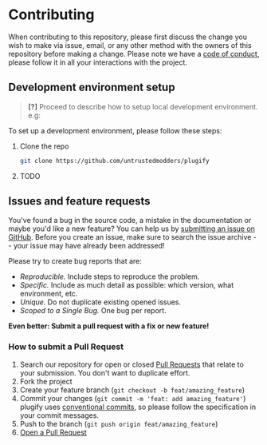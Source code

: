 # Contributing

When contributing to this repository, please first discuss the change you wish to make via issue, email, or any other method with the owners of this repository before making a change.
Please note we have a [code of conduct](CODE_OF_CONDUCT.md), please follow it in all your interactions with the project.

## Development environment setup

> **[?]**
> Proceed to describe how to setup local development environment.
> e.g:

To set up a development environment, please follow these steps:

1. Clone the repo

   ```sh
   git clone https://github.com/untrustedmodders/plugify
   ```

2. TODO

## Issues and feature requests

You've found a bug in the source code, a mistake in the documentation or maybe you'd like a new feature? You can help us by [submitting an issue on GitHub](https://github.com/untrustedmodders/plugify/issues). Before you create an issue, make sure to search the issue archive -- your issue may have already been addressed!

Please try to create bug reports that are:

- _Reproducible._ Include steps to reproduce the problem.
- _Specific._ Include as much detail as possible: which version, what environment, etc.
- _Unique._ Do not duplicate existing opened issues.
- _Scoped to a Single Bug._ One bug per report.

**Even better: Submit a pull request with a fix or new feature!**

### How to submit a Pull Request

1. Search our repository for open or closed
   [Pull Requests](https://github.com/untrustedmodders/plugify/pulls)
   that relate to your submission. You don't want to duplicate effort.
2. Fork the project
3. Create your feature branch (`git checkout -b feat/amazing_feature`)
4. Commit your changes (`git commit -m 'feat: add amazing_feature'`) plugify uses [conventional commits](https://www.conventionalcommits.org), so please follow the specification in your commit messages.
5. Push to the branch (`git push origin feat/amazing_feature`)
6. [Open a Pull Request](https://github.com/untrustedmodders/plugify/compare?expand=1)
